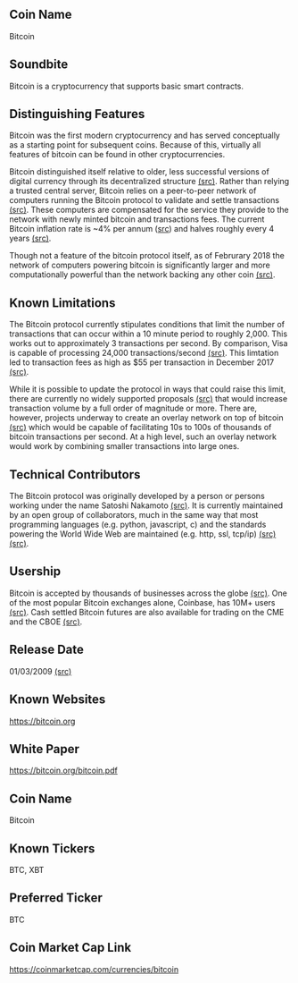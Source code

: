 ## Coin Name

Bitcoin

## Soundbite

Bitcoin is a cryptocurrency that supports basic smart contracts.

## Distinguishing Features

Bitcoin was the first modern cryptocurrency and has served conceptually as a starting point for subsequent coins. Because of this, virtually all features of bitcoin can be found in other cryptocurrencies. 

Bitcoin distinguished itself relative to older, less successful versions of digital currency through its decentralized structure [(src)](https://en.wikipedia.org/wiki/Cryptocurrency). Rather than relying a trusted central server, Bitcoin relies on a peer-to-peer network of computers running the Bitcoin protocol to validate and settle transactions [(src)](https://bitcoin.org/bitcoin.pdf). These computers are compensated for the service they provide to the network with newly minted bitcoin and transactions fees. The current Bitcoin inflation rate is ~4% per annum ([src](http://www.bitcoinblockhalf.com/)) and halves roughly every 4 years [(src)](https://bitcoin.org/bitcoin.pdf). 

Though not a feature of the bitcoin protocol itself, as of Februrary 2018 the network of computers powering bitcoin is significantly larger and more computationally powerful than the network backing any other coin [(src)](https://bitinfocharts.com/comparison/hashrate-btc-eth-xrp-bch-ltc.html).

## Known Limitations

The Bitcoin protocol currently stipulates conditions that limit the number of transactions that can occur within a 10 minute period to roughly 2,000. This works out to approximately 3 transactions per second. By comparison, Visa is capable of processing 24,000 transactions/second [(src)](https://usa.visa.com/run-your-business/small-business-tools/retail.html). This limtation led to transaction fees as high as $55 per transaction in December 2017 [(src)](https://bitinfocharts.com/comparison/bitcoin-transactionfees.html). 

While it is possible to update the protocol in ways that could raise this limit, there are currently no widely supported proposals [(src)](https://github.com/bitcoin/bips) that would increase transaction volume by a full order of magnitude or more. There are, however, projects underway to create an overlay network on top of bitcoin [(src)](http://lightning.network/) which would be capable of facilitating 10s to 100s of thousands of bitcoin transactions per second. At a high level, such an overlay network would work by combining smaller transactions into large ones.

## Technical Contributors

The Bitcoin protocol was originally developed by a person or persons working under the name Satoshi Nakamoto [(src)](https://en.wikipedia.org/wiki/Bitcoin). It is currently maintained by an open group of collaborators, much in the same way that most programming languages (e.g. python, javascript, c) and the standards powering the World Wide Web are maintained (e.g. http, ssl, tcp/ip) [(src)](https://github.com/bitcoin/bips/graphs/contributors) [(src)](https://github.com/bitcoin/bitcoin/graphs/contributors). 

## Usership

Bitcoin is accepted by thousands of businesses across the globe [(src)](https://bitcoin.org/en/spend-bitcoin). One of the most popular Bitcoin exchanges alone, Coinbase, has 10M+ users [(src)](https://www.coinbase.com/about?locale=en-US). Cash settled Bitcoin futures are also available for trading on the CME and the CBOE [(src)](https://www.reuters.com/article/uk-bitcoin-futures-contracts/bitcoin-futures-contracts-at-cme-and-cboe-idUSKBN1E92K9). 

## Release Date

01/03/2009 [(src)](https://blockchain.info/block-height/0)

## Known Websites

https://bitcoin.org

## White Paper

https://bitcoin.org/bitcoin.pdf

## Coin Name

Bitcoin

## Known Tickers

BTC, XBT

## Preferred Ticker

BTC

## Coin Market Cap Link

https://coinmarketcap.com/currencies/bitcoin



